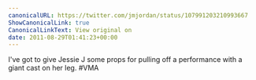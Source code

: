 ```yaml
---
canonicalURL: https://twitter.com/jmjordan/status/107991203210993667
ShowCanonicalLink: true
CanonicalLinkText: View original on
date: 2011-08-29T01:41:23+00:00
---
```

I've got to give Jessie J some props for pulling off a performance with a giant cast on her leg. #VMA